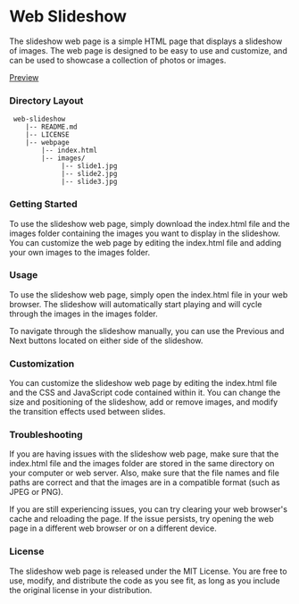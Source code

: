 # Web Slideshow
The slideshow web page is a simple HTML page that displays a slideshow of images. The web page is designed to be easy to use and customize, and can be used to showcase a collection of photos or images.

[Preview](https://daanksy.xyz/samples/web-slideshow)

### Directory Layout

     web-slideshow
        |-- README.md
        |-- LICENSE
        |-- webpage
            |-- index.html
            |-- images/
                 |-- slide1.jpg
                 |-- slide2.jpg
                 |-- slide3.jpg


### Getting Started
To use the slideshow web page, simply download the index.html file and the images folder containing the images you want to display in the slideshow. You can customize the web page by editing the index.html file and adding your own images to the images folder.

### Usage
To use the slideshow web page, simply open the index.html file in your web browser. The slideshow will automatically start playing and will cycle through the images in the images folder.

To navigate through the slideshow manually, you can use the Previous and Next buttons located on either side of the slideshow.

### Customization
You can customize the slideshow web page by editing the index.html file and the CSS and JavaScript code contained within it. You can change the size and positioning of the slideshow, add or remove images, and modify the transition effects used between slides.

### Troubleshooting
If you are having issues with the slideshow web page, make sure that the index.html file and the images folder are stored in the same directory on your computer or web server. Also, make sure that the file names and file paths are correct and that the images are in a compatible format (such as JPEG or PNG).

If you are still experiencing issues, you can try clearing your web browser's cache and reloading the page. If the issue persists, try opening the web page in a different web browser or on a different device.

### License
The slideshow web page is released under the MIT License. You are free to use, modify, and distribute the code as you see fit, as long as you include the original license in your distribution.
